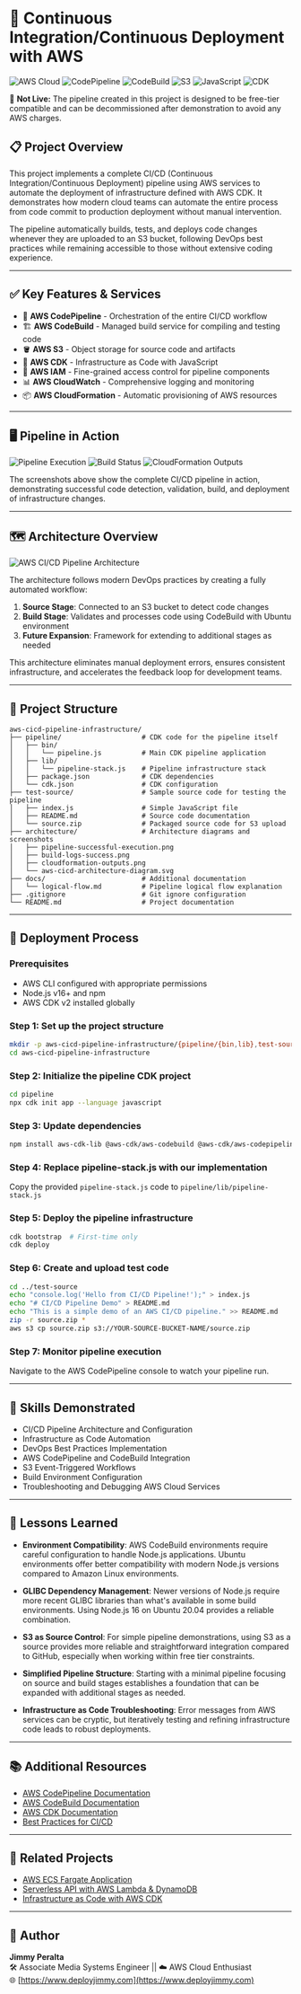 # 🚀 Continuous Integration/Continuous Deployment with AWS

![AWS Cloud](https://img.shields.io/badge/AWS-%23FF9900.svg?style=for-the-badge&logo=amazon-aws&logoColor=white)
![CodePipeline](https://img.shields.io/badge/CodePipeline-FF9900?style=for-the-badge&logo=amazon-aws&logoColor=white)
![CodeBuild](https://img.shields.io/badge/CodeBuild-FF9900?style=for-the-badge&logo=amazon-aws&logoColor=white)
![S3](https://img.shields.io/badge/S3-569A31?style=for-the-badge&logo=amazon-s3&logoColor=white)
![JavaScript](https://img.shields.io/badge/JavaScript-F7DF1E?style=for-the-badge&logo=javascript&logoColor=black)
![CDK](https://img.shields.io/badge/AWS_CDK-FF9900?style=for-the-badge&logo=amazon-aws&logoColor=white)

🔗 **Not Live:** The pipeline created in this project is designed to be free-tier compatible and can be decommissioned after demonstration to avoid any AWS charges.

## 📋 Project Overview

This project implements a complete CI/CD (Continuous Integration/Continuous Deployment) pipeline using AWS services to automate the deployment of infrastructure defined with AWS CDK. It demonstrates how modern cloud teams can automate the entire process from code commit to production deployment without manual intervention.

The pipeline automatically builds, tests, and deploys code changes whenever they are uploaded to an S3 bucket, following DevOps best practices while remaining accessible to those without extensive coding experience.

---

## ✅ Key Features & Services

- 🔄 **AWS CodePipeline** - Orchestration of the entire CI/CD workflow
- 🏗️ **AWS CodeBuild** - Managed build service for compiling and testing code
- 🪣 **AWS S3** - Object storage for source code and artifacts
- 🚀 **AWS CDK** - Infrastructure as Code with JavaScript
- 🔐 **AWS IAM** - Fine-grained access control for pipeline components
- 📊 **AWS CloudWatch** - Comprehensive logging and monitoring
- 📦 **AWS CloudFormation** - Automatic provisioning of AWS resources

---

## 🖥️ Pipeline in Action

![Pipeline Execution](architecture/pipeline-successful-execution.png)
![Build Status](architecture/build-logs-success.png)
![CloudFormation Outputs](architecture/cloudformation-outputs.png)

The screenshots above show the complete CI/CD pipeline in action, demonstrating successful code detection, validation, build, and deployment of infrastructure changes.

---

## 🗺️ Architecture Overview

![AWS CI/CD Pipeline Architecture](architecture/aws-cicd-architecture-diagram.png)

The architecture follows modern DevOps practices by creating a fully automated workflow:

1. **Source Stage**: Connected to an S3 bucket to detect code changes
2. **Build Stage**: Validates and processes code using CodeBuild with Ubuntu environment
3. **Future Expansion**: Framework for extending to additional stages as needed

This architecture eliminates manual deployment errors, ensures consistent infrastructure, and accelerates the feedback loop for development teams.

---

## 📁 Project Structure

```
aws-cicd-pipeline-infrastructure/
├── pipeline/                    # CDK code for the pipeline itself
│   ├── bin/
│   │   └── pipeline.js          # Main CDK pipeline application
│   ├── lib/
│   │   └── pipeline-stack.js    # Pipeline infrastructure stack
│   ├── package.json             # CDK dependencies
│   └── cdk.json                 # CDK configuration
├── test-source/                 # Sample source code for testing the pipeline
│   ├── index.js                 # Simple JavaScript file
│   ├── README.md                # Source code documentation
│   └── source.zip               # Packaged source code for S3 upload
├── architecture/                # Architecture diagrams and screenshots
│   ├── pipeline-successful-execution.png
│   ├── build-logs-success.png
│   ├── cloudformation-outputs.png
│   └── aws-cicd-architecture-diagram.svg
├── docs/                        # Additional documentation
│   └── logical-flow.md          # Pipeline logical flow explanation
├── .gitignore                   # Git ignore configuration
└── README.md                    # Project documentation
```

---

## 🚀 Deployment Process

### Prerequisites
- AWS CLI configured with appropriate permissions
- Node.js v16+ and npm
- AWS CDK v2 installed globally

### Step 1: Set up the project structure
```bash
mkdir -p aws-cicd-pipeline-infrastructure/{pipeline/{bin,lib},test-source,architecture,docs}
cd aws-cicd-pipeline-infrastructure
```

### Step 2: Initialize the pipeline CDK project
```bash
cd pipeline
npx cdk init app --language javascript
```

### Step 3: Update dependencies
```bash
npm install aws-cdk-lib @aws-cdk/aws-codebuild @aws-cdk/aws-codepipeline @aws-cdk/aws-codepipeline-actions @aws-cdk/aws-iam @aws-cdk/aws-s3
```

### Step 4: Replace pipeline-stack.js with our implementation
Copy the provided `pipeline-stack.js` code to `pipeline/lib/pipeline-stack.js`

### Step 5: Deploy the pipeline infrastructure
```bash
cdk bootstrap  # First-time only
cdk deploy
```

### Step 6: Create and upload test code
```bash
cd ../test-source
echo "console.log('Hello from CI/CD Pipeline!');" > index.js
echo "# CI/CD Pipeline Demo" > README.md
echo "This is a simple demo of an AWS CI/CD pipeline." >> README.md
zip -r source.zip *
aws s3 cp source.zip s3://YOUR-SOURCE-BUCKET-NAME/source.zip
```

### Step 7: Monitor pipeline execution
Navigate to the AWS CodePipeline console to watch your pipeline run.

---

## 🧠 Skills Demonstrated

- CI/CD Pipeline Architecture and Configuration
- Infrastructure as Code Automation
- DevOps Best Practices Implementation
- AWS CodePipeline and CodeBuild Integration
- S3 Event-Triggered Workflows
- Build Environment Configuration
- Troubleshooting and Debugging AWS Cloud Services

---

## 📝 Lessons Learned

- **Environment Compatibility**: AWS CodeBuild environments require careful configuration to handle Node.js applications. Ubuntu environments offer better compatibility with modern Node.js versions compared to Amazon Linux environments.
  
- **GLIBC Dependency Management**: Newer versions of Node.js require more recent GLIBC libraries than what's available in some build environments. Using Node.js 16 on Ubuntu 20.04 provides a reliable combination.

- **S3 as Source Control**: For simple pipeline demonstrations, using S3 as a source provides more reliable and straightforward integration compared to GitHub, especially when working within free tier constraints.

- **Simplified Pipeline Structure**: Starting with a minimal pipeline focusing on source and build stages establishes a foundation that can be expanded with additional stages as needed.

- **Infrastructure as Code Troubleshooting**: Error messages from AWS services can be cryptic, but iteratively testing and refining infrastructure code leads to robust deployments.

---

## 📚 Additional Resources

- [AWS CodePipeline Documentation](https://docs.aws.amazon.com/codepipeline/latest/userguide/welcome.html)
- [AWS CodeBuild Documentation](https://docs.aws.amazon.com/codebuild/latest/userguide/welcome.html)
- [AWS CDK Documentation](https://docs.aws.amazon.com/cdk/latest/guide/home.html)
- [Best Practices for CI/CD](https://aws.amazon.com/builders-library/automating-safe-hands-off-deployments/)

---

## 🔗 Related Projects

- [AWS ECS Fargate Application](https://github.com/jimmyperalta-dev/aws-ecs-fargate-application)
- [Serverless API with AWS Lambda & DynamoDB](https://github.com/jimmyperalta-dev/aws-serverless-dynamodb-api)
- [Infrastructure as Code with AWS CDK](https://github.com/jimmyperalta-dev/aws-cdk-infrastructure)

---

## 👤 Author

**Jimmy Peralta**  
🛠 Associate Media Systems Engineer || ☁️ AWS Cloud Enthusiast  
🌐 [https://www.deployjimmy.com](https://www.deployjimmy.com)
